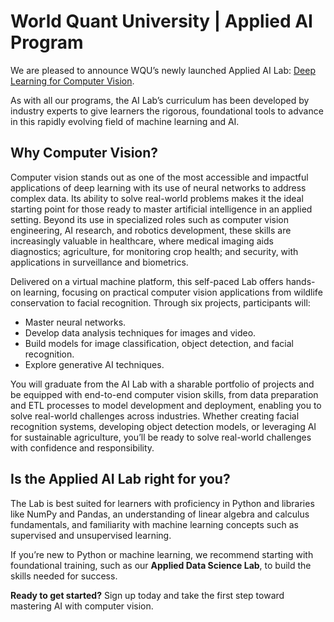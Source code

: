 # World Quant University | Applied AI Program

We are pleased to announce WQU’s newly launched Applied AI Lab: [Deep Learning for Computer Vision](https://www.wqu.edu/ai-lab-computer-vision?utm_campaign=AI%20Lab%20Launch&utm_source=piazza).

As with all our programs, the AI Lab’s curriculum has been developed by industry experts to give learners the rigorous, foundational tools to advance in this rapidly evolving field of machine learning and AI.

## Why Computer Vision?

Computer vision stands out as one of the most accessible and impactful applications of deep learning with its use of neural networks to address complex data. Its ability to solve real-world problems makes it the ideal starting point for those ready to master artificial intelligence in an applied setting. Beyond its use in specialized roles such as computer vision engineering, AI research, and robotics development, these skills are increasingly valuable in healthcare, where medical imaging aids diagnostics; agriculture, for monitoring crop health; and security, with applications in surveillance and biometrics.

Delivered on a virtual machine platform, this self-paced Lab offers hands-on learning, focusing on practical computer vision applications from wildlife conservation to facial recognition. Through six projects, participants will:

- Master neural networks.
- Develop data analysis techniques for images and video.
- Build models for image classification, object detection, and facial recognition.
- Explore generative AI techniques.
  
You will graduate from the AI Lab with a sharable portfolio of projects and be equipped with end-to-end computer vision skills, from data preparation and ETL processes to model development and deployment, enabling you to solve real-world challenges across industries. Whether creating facial recognition systems, developing object detection models, or leveraging AI for sustainable agriculture, you’ll be ready to solve real-world challenges with confidence and responsibility.

## Is the Applied AI Lab right for you?

The Lab is best suited for learners with proficiency in Python and libraries like NumPy and Pandas, an understanding of linear algebra and calculus fundamentals, and familiarity with machine learning concepts such as supervised and unsupervised learning.

If you’re new to Python or machine learning, we recommend starting with foundational training, such as our **Applied Data Science Lab**, to build the skills needed for success.

**Ready to get started?** Sign up today and take the first step toward mastering AI with computer vision.

